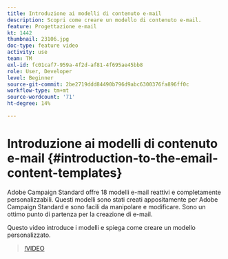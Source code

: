 ```yaml
---
title: Introduzione ai modelli di contenuto e-mail
description: Scopri come creare un modello di contenuto e-mail.
feature: Progettazione e-mail
kt: 1442
thumbnail: 23106.jpg
doc-type: feature video
activity: use
team: TM
exl-id: fc01caf7-959a-4f2d-af81-4f695ae45bb8
role: User, Developer
level: Beginner
source-git-commit: 2be2719ddd84490b796d9abc6300376fa896ff0c
workflow-type: tm+mt
source-wordcount: '71'
ht-degree: 14%

---
```


# Introduzione ai modelli di contenuto e-mail {#introduction-to-the-email-content-templates}

Adobe Campaign Standard offre 18 modelli e-mail reattivi e completamente personalizzabili. Questi modelli sono stati creati appositamente per Adobe Campaign Standard e sono facili da manipolare e modificare. Sono un ottimo punto di partenza per la creazione di e-mail.

Questo video introduce i modelli e spiega come creare un modello personalizzato.

>[!VIDEO](https://video.tv.adobe.com/v/23106?quality=12)
